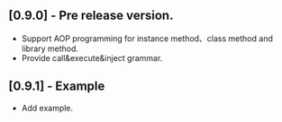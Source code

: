 ## [0.9.0] - Pre release version.

* Support AOP programming for instance method、class method and library method.
* Provide  call&execute&inject grammar.

## [0.9.1] - Example

* Add example.
